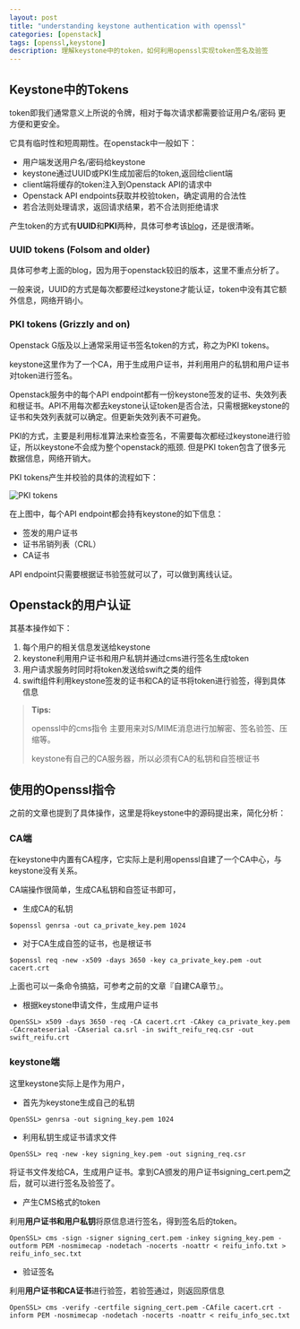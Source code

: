 ```yaml
---
layout: post
title: "understanding keystone authentication with openssl"
categories: [openstack]
tags: [openssl,keystone]
description: 理解keystone中的token，如何利用openssl实现token签名及验签
---
```



## Keystone中的Tokens

token即我们通常意义上所说的令牌，相对于每次请求都需要验证用户名/密码 更方便和更安全。

它具有临时性和短周期性。在openstack中一般如下：

* 用户端发送用户名/密码给keystone
* keystone通过UUID或PKI生成加密后的token,返回给client端
* client端将缓存的token注入到Openstack API的请求中
* Openstack API endpoints获取并校验token，确定调用的合法性
* 若合法则处理请求，返回请求结果，若不合法则拒绝请求

产生token的方式有**UUID**和**PKI**两种，具体可参考该[blog](https://www.mirantis.com/blog/understanding-openstack-authentication-keystone-pki/)，还是很清晰。


### UUID tokens (Folsom and older)

具体可参考上面的blog，因为用于openstack较旧的版本，这里不重点分析了。

一般来说，UUID的方式是每次都要经过keystone才能认证，token中没有其它额外信息，网络开销小。

### PKI tokens (Grizzly and on)

Openstack G版及以上通常采用证书签名token的方式，称之为PKI tokens。

keystone这里作为了一个CA，用于生成用户证书，并利用用户的私钥和用户证书对token进行签名。

Openstack服务中的每个API endpoint都有一份keystone签发的证书、失效列表和根证书。API不用每次都去keystone认证token是否合法，只需根据keystone的证书和失效列表就可以确定。但更新失效列表不可避免。

PKI的方式，主要是利用标准算法来检查签名，不需要每次都经过keystone进行验证，所以keystone不会成为整个openstack的瓶颈. 但是PKI token包含了很多元数据信息，网络开销大。

PKI tokens产生并校验的具体的流程如下：

![PKI tokens](https://www.mirantis.com/wp-content/uploads/2013/07/PKI-token-validation-flow-1.png)

在上图中，每个API endpoint都会持有keystone的如下信息：

* 签发的用户证书
* 证书吊销列表（CRL）
* CA证书

API endpoint只需要根据证书验签就可以了，可以做到离线认证。


## Openstack的用户认证

其基本操作如下：

1. 每个用户的相关信息发送给keystone
2. keystone利用用户证书和用户私钥并通过cms进行签名生成token
3. 用户请求服务时同时将token发送给swift之类的组件
4. swift组件利用keystone签发的证书和CA的证书将token进行验签，得到具体信息


> **Tips:**
> 
> openssl中的cms指令 主要用来对S/MIME消息进行加解密、签名验签、压缩等。
> 
> keystone有自己的CA服务器，所以必须有CA的私钥和自签根证书
> 

## 使用的Openssl指令

之前的文章也提到了具体操作，这里是将keystone中的源码提出来，简化分析：

### CA端

在keystone中内置有CA程序，它实际上是利用openssl自建了一个CA中心，与keystone没有关系。

CA端操作很简单，生成CA私钥和自签证书即可，

* 生成CA的私钥

```vim
$openssl genrsa -out ca_private_key.pem 1024  
```

* 对于CA生成自签的证书，也是根证书

```vim
$openssl req -new -x509 -days 3650 -key ca_private_key.pem -out cacert.crt  
```

上面也可以一条命令搞掂，可参考之前的文章『自建CA章节』。

* 根据keystone申请文件，生成用户证书

```vim
OpenSSL> x509 -days 3650 -req -CA cacert.crt -CAkey ca_private_key.pem -CAcreateserial -CAserial ca.srl -in swift_reifu_req.csr -out swift_reifu.crt
```


### keystone端

这里keystone实际上是作为用户，

* 首先为keystone生成自己的私钥

```vim
OpenSSL> genrsa -out signing_key.pem 1024  
```

* 利用私钥生成证书请求文件

```vim
OpenSSL> req -new -key signing_key.pem -out signing_req.csr  
```

将证书文件发给CA，生成用户证书。拿到CA颁发的用户证书signing_cert.pem之后，就可以进行签名及验签了。

* 产生CMS格式的token

利用**用户证书和用户私钥**将原信息进行签名，得到签名后的token。

```vim
OpenSSL> cms -sign -signer signing_cert.pem -inkey signing_key.pem -outform PEM -nosmimecap -nodetach -nocerts -noattr < reifu_info.txt > reifu_info_sec.txt
```

* 验证签名

利用**用户证书和CA证书**进行验签，若验签通过，则返回原信息

```vim
OpenSSL> cms -verify -certfile signing_cert.pem -CAfile cacert.crt -inform PEM -nosmimecap -nodetach -nocerts -noattr < reifu_info_sec.txt 
```

